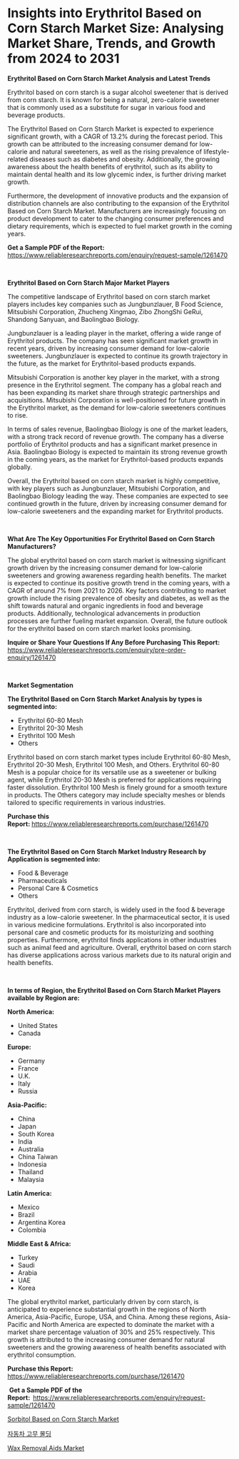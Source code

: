 <p><h1>Insights into Erythritol Based on Corn Starch Market Size: Analysing Market Share, Trends, and Growth from 2024 to 2031</h1></p><p><strong>Erythritol Based on Corn Starch Market Analysis and Latest Trends</strong></p>
<p><p>Erythritol based on corn starch is a sugar alcohol sweetener that is derived from corn starch. It is known for being a natural, zero-calorie sweetener that is commonly used as a substitute for sugar in various food and beverage products.</p><p>The Erythritol Based on Corn Starch Market is expected to experience significant growth, with a CAGR of 13.2% during the forecast period. This growth can be attributed to the increasing consumer demand for low-calorie and natural sweeteners, as well as the rising prevalence of lifestyle-related diseases such as diabetes and obesity. Additionally, the growing awareness about the health benefits of erythritol, such as its ability to maintain dental health and its low glycemic index, is further driving market growth.</p><p>Furthermore, the development of innovative products and the expansion of distribution channels are also contributing to the expansion of the Erythritol Based on Corn Starch Market. Manufacturers are increasingly focusing on product development to cater to the changing consumer preferences and dietary requirements, which is expected to fuel market growth in the coming years.</p></p>
<p><strong>Get a Sample PDF of the Report:&nbsp;</strong> <a href="https://www.reliableresearchreports.com/enquiry/request-sample/1261470">https://www.reliableresearchreports.com/enquiry/request-sample/1261470</a></p>
<p>&nbsp;</p>
<p><strong>Erythritol Based on Corn Starch Major Market Players</strong></p>
<p><p>The competitive landscape of Erythritol based on corn starch market players includes key companies such as Jungbunzlauer, B Food Science, Mitsubishi Corporation, Zhucheng Xingmao, Zibo ZhongShi GeRui, Shandong Sanyuan, and Baolingbao Biology. </p><p>Jungbunzlauer is a leading player in the market, offering a wide range of Erythritol products. The company has seen significant market growth in recent years, driven by increasing consumer demand for low-calorie sweeteners. Jungbunzlauer is expected to continue its growth trajectory in the future, as the market for Erythritol-based products expands.</p><p>Mitsubishi Corporation is another key player in the market, with a strong presence in the Erythritol segment. The company has a global reach and has been expanding its market share through strategic partnerships and acquisitions. Mitsubishi Corporation is well-positioned for future growth in the Erythritol market, as the demand for low-calorie sweeteners continues to rise.</p><p>In terms of sales revenue, Baolingbao Biology is one of the market leaders, with a strong track record of revenue growth. The company has a diverse portfolio of Erythritol products and has a significant market presence in Asia. Baolingbao Biology is expected to maintain its strong revenue growth in the coming years, as the market for Erythritol-based products expands globally.</p><p>Overall, the Erythritol based on corn starch market is highly competitive, with key players such as Jungbunzlauer, Mitsubishi Corporation, and Baolingbao Biology leading the way. These companies are expected to see continued growth in the future, driven by increasing consumer demand for low-calorie sweeteners and the expanding market for Erythritol products.</p></p>
<p>&nbsp;</p>
<p><strong>What Are The Key Opportunities For Erythritol Based on Corn Starch Manufacturers?</strong></p>
<p><p>The global erythritol based on corn starch market is witnessing significant growth driven by the increasing consumer demand for low-calorie sweeteners and growing awareness regarding health benefits. The market is expected to continue its positive growth trend in the coming years, with a CAGR of around 7% from 2021 to 2026. Key factors contributing to market growth include the rising prevalence of obesity and diabetes, as well as the shift towards natural and organic ingredients in food and beverage products. Additionally, technological advancements in production processes are further fueling market expansion. Overall, the future outlook for the erythritol based on corn starch market looks promising.</p></p>
<p><strong>Inquire or Share Your Questions If Any Before Purchasing This Report:</strong> <a href="https://www.reliableresearchreports.com/enquiry/pre-order-enquiry/1261470">https://www.reliableresearchreports.com/enquiry/pre-order-enquiry/1261470</a></p>
<p>&nbsp;</p>
<p><strong>Market Segmentation</strong></p>
<p><strong>The Erythritol Based on Corn Starch Market Analysis by types is segmented into:</strong></p>
<p><ul><li>Erythritol 60-80 Mesh</li><li>Erythritol 20-30 Mesh</li><li>Erythritol 100 Mesh</li><li>Others</li></ul></p>
<p><p>Erythritol based on corn starch market types include Erythritol 60-80 Mesh, Erythritol 20-30 Mesh, Erythritol 100 Mesh, and Others. Erythritol 60-80 Mesh is a popular choice for its versatile use as a sweetener or bulking agent, while Erythritol 20-30 Mesh is preferred for applications requiring faster dissolution. Erythritol 100 Mesh is finely ground for a smooth texture in products. The Others category may include specialty meshes or blends tailored to specific requirements in various industries.</p></p>
<p><strong>Purchase this Report:&nbsp;</strong><a href="https://www.reliableresearchreports.com/purchase/1261470">https://www.reliableresearchreports.com/purchase/1261470</a></p>
<p>&nbsp;</p>
<p><strong>The Erythritol Based on Corn Starch Market Industry Research by Application is segmented into:</strong></p>
<p><ul><li>Food & Beverage</li><li>Pharmaceuticals</li><li>Personal Care & Cosmetics</li><li>Others</li></ul></p>
<p><p>Erythritol, derived from corn starch, is widely used in the food & beverage industry as a low-calorie sweetener. In the pharmaceutical sector, it is used in various medicine formulations. Erythritol is also incorporated into personal care and cosmetic products for its moisturizing and soothing properties. Furthermore, erythritol finds applications in other industries such as animal feed and agriculture. Overall, erythritol based on corn starch has diverse applications across various markets due to its natural origin and health benefits.</p></p>
<p>&nbsp;</p>
<p><strong>In terms of Region, the Erythritol Based on Corn Starch Market Players available by Region are:</strong></p>
<p>
    <p> <strong> North America: </strong>
        <ul>
            <li>United States</li>
            <li>Canada</li>
        </ul>
        </p> 
    <p> <strong> Europe: </strong>
        <ul>
            <li>Germany</li>
            <li>France</li>
            <li>U.K.</li>
            <li>Italy</li>
            <li>Russia</li>
        </ul>
        </p> 
    <p> <strong> Asia-Pacific: </strong>
        <ul>
            <li>China</li>
            <li>Japan</li>
            <li>South Korea</li>
            <li>India</li>
            <li>Australia</li>
            <li>China Taiwan</li>
            <li>Indonesia</li>
            <li>Thailand</li>
            <li>Malaysia</li>
        </ul>
        </p> 
    <p> <strong> Latin America: </strong>
        <ul>
            <li>Mexico</li>
            <li>Brazil</li>
            <li>Argentina Korea</li>
            <li>Colombia</li>
        </ul>
        </p> 
    <p> <strong> Middle East & Africa: </strong>
        <ul>
            <li>Turkey</li>
            <li>Saudi</li>
            <li>Arabia</li>
            <li>UAE</li>
            <li>Korea</li>
        </ul>
    </p>
    </p>
<p><p>The global erythritol market, particularly driven by corn starch, is anticipated to experience substantial growth in the regions of North America, Asia-Pacific, Europe, USA, and China. Among these regions, Asia-Pacific and North America are expected to dominate the market with a market share percentage valuation of 30% and 25% respectively. This growth is attributed to the increasing consumer demand for natural sweeteners and the growing awareness of health benefits associated with erythritol consumption.</p></p>
<p><strong>Purchase this Report: </strong><a href="https://www.reliableresearchreports.com/purchase/1261470">https://www.reliableresearchreports.com/purchase/1261470</a></p>
<p>&nbsp;<strong>Get a Sample PDF of the Report:&nbsp;&nbsp;</strong><a href="https://www.reliableresearchreports.com/enquiry/request-sample/1261470">https://www.reliableresearchreports.com/enquiry/request-sample/1261470</a></p>
<p><strong></strong></p>
<p><p><a href="https://github.com/edytherolanlouisejk1miz0wig/Market-Research-Report-List-1/blob/main/sorbitol-based-on-corn-starch-market.md">Sorbitol Based on Corn Starch Market</a></p><p><a href="https://medium.com/@ethawolf/%EC%9E%90%EB%8F%99%EC%B0%A8-%EA%B3%A0%EB%AC%B4-%EC%84%B1%ED%98%95-%EC%8B%9C%EC%9E%A5-2031%EB%85%84%EA%B9%8C%EC%A7%80%EC%9D%98-%ED%8A%B8%EB%A0%8C%EB%93%9C-%EC%98%88%EC%B8%A1-%EB%B0%8F-%EA%B2%BD%EC%9F%81-%EB%B6%84%EC%84%9D-f522ec0055ea">자동차 고무 몰딩</a></p><p><a href="https://github.com/peachesmcdowel1/Market-Research-Report-List-1/blob/main/wax-removal-aids-market.md">Wax Removal Aids Market</a></p></p>